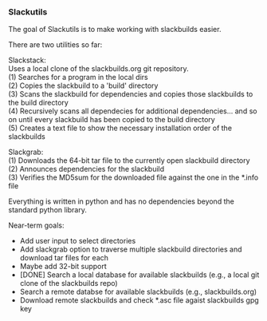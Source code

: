 ### Slackutils

The goal of Slackutils is to make working with slackbuilds easier.

There are two utilities so far:

Slackstack:<br />
Uses a local clone of the slackbuilds.org git repository. <br />
(1) Searches for a program in the local dirs<br />
(2) Copies the slackbuild to a 'build' directory<br />
(3) Scans the slackbuild for dependencies and copies those slackbuilds to the build directory<br />
(4) Recursively scans all dependecies for additional dependencies... and so on until every slackbuild has been copied to the build directory<br />
(5) Creates a text file to show the necessary installation order of the slackbuilds

Slackgrab:  
(1) Downloads the 64-bit tar file to the currently open slackbuild directory<br />
(2) Announces dependencies for the slackbuild<br />
(3) Verifies the MD5sum for the downloaded file against the one in the *.info file

Everything is written in python and has no dependencies beyond the standard python library.

Near-term goals:
* Add user input to select directories
* Add slackgrab option to traverse multiple slackbuild directories and download tar files for each
* Maybe add 32-bit support
* [DONE] Search a local database for available slackbuilds (e.g., a local git clone of the slackbuilds repo)
* Search a remote databse for available slackbuilds (e.g., slackbuilds.org)
* Download remote slackbuilds and check *.asc file agaist slackbuilds gpg key
